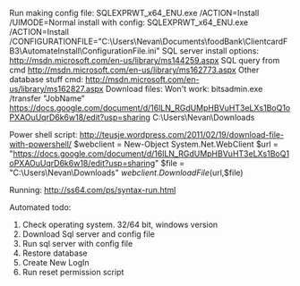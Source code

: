 Run making config file: SQLEXPRWT_x64_ENU.exe /ACTION=Install /UIMODE=Normal
install with config: 
SQLEXPRWT_x64_ENU.exe /ACTION=Install /CONFIGURATIONFILE="C:\Users\Nevan\Documents\foodBank\ClientcardFB3\AutomateInstall\ConfigurationFile.ini"
SQL server install options: http://msdn.microsoft.com/en-us/library/ms144259.aspx
SQL query from cmd http://msdn.microsoft.com/en-us/library/ms162773.aspx
Other database stuff cmd: http://msdn.microsoft.com/en-us/library/ms162827.aspx
Download files: Won't work: bitsadmin.exe /transfer "JobName" https://docs.google.com/document/d/16lLN_RGdUMpHBVuHT3eLXs1BoQ1oPXAOuUqrD6k6w18/edit?usp=sharing C:\Users\Nevan\Downloads

Power shell script: http://teusje.wordpress.com/2011/02/19/download-file-with-powershell/
$webclient = New-Object System.Net.WebClient
$url =  "https://docs.google.com/document/d/16lLN_RGdUMpHBVuHT3eLXs1BoQ1oPXAOuUqrD6k6w18/edit?usp=sharing" 
$file =  "C:\Users\Nevan\Downloads"
$webclient.DownloadFile($url,$file)

Running: http://ss64.com/ps/syntax-run.html

Automated todo: 
1. Check operating system. 32/64 bit, windows version
2. Download Sql server and config file
3. Run sql server with config file
4. Restore database
5. Create New LogIn
6. Run reset permission script
